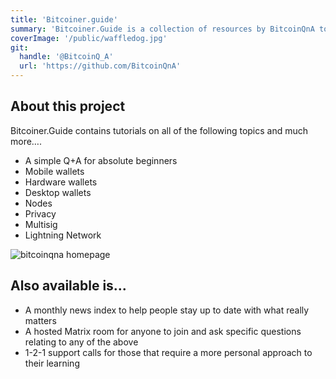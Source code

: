 ```yaml
---
title: 'Bitcoiner.guide'
summary: 'Bitcoiner.Guide is a collection of resources by BitcoinQnA to help people feel more comfortable interacting with bitcoin in a sovereign way. '
coverImage: '/public/waffledog.jpg'
git:
  handle: '@BitcoinQ_A'
  url: 'https://github.com/BitcoinQnA'
---
```


## About this project

Bitcoiner.Guide contains tutorials on all of the following topics and much more….

- A simple Q+A for absolute beginners
- Mobile wallets
- Hardware wallets
- Desktop wallets
- Nodes
- Privacy
- Multisig
- Lightning Network

![bitcoinqna homepage](https://raw.githubusercontent.com/BitcoinQnA/bitcoiner.guide/master/assets/images/Homepage.png)

## Also available is...

- A monthly news index to help people stay up to date with what really matters
- A hosted Matrix room for anyone to join and ask specific questions relating to any of the above
- 1-2-1 support calls for those that require a more personal approach to their learning
